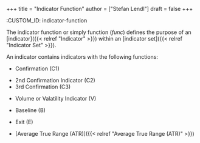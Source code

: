 +++
title = "Indicator Function"
author = ["Stefan Lendl"]
draft = false
+++

:CUSTOM_ID: indicator-function

The indicator function or simply function (_func_) defines the purpose of
an [indicator]({{< relref "Indicator" >}}) within an [indicator set]({{< relref "Indicator Set" >}}).

An indicator contains indicators with the following functions:

-   Confirmation (C1)

<!--listend-->

-   2nd Confirmation Indicator (C2)
-   3rd Confirmation (C3)

<!--listend-->

-   Volume or Valatility Indicator (V)

<!--listend-->

-   Baseline (B)

<!--listend-->

-   Exit (E)

<!--listend-->

-   [Average True Range (ATR)]({{< relref "Average True Range (ATR)" >}})
